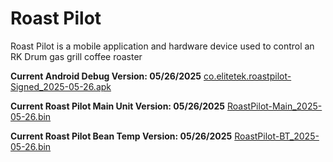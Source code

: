 # Roast Pilot
Roast Pilot is a mobile application and hardware device used to control an RK Drum gas grill coffee roaster

**Current Android Debug Version: 05/26/2025**
[co.elitetek.roastpilot-Signed_2025-05-26.apk](https://1drv.ms/u/c/a294ff4c03d24d2c/ESPfIJ3MT9VLigQI4CJxLGMB5L7eh1yc0GLO78y52QBwnQ?e=Jk5kas)

**Current Roast Pilot Main Unit Version: 05/26/2025**
[RoastPilot-Main_2025-05-26.bin](https://1drv.ms/u/c/a294ff4c03d24d2c/EUaEVTSu-5VCmjr1WeyB8DoBSkDd770Y-vQLkqBD2jLaCA?e=zc2wxI)

**Current Roast Pilot Bean Temp Version: 05/26/2025**
[RoastPilot-BT_2025-05-26.bin](https://1drv.ms/u/c/a294ff4c03d24d2c/EbZ2VZf3e0BGqSTqaHuAsH8BynrS3OA9lJng20NDs5XoAw?e=YoYK6P)
